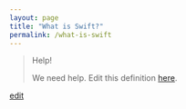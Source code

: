 ```yaml
---
layout: page
title: "What is Swift?"
permalink: /what-is-swift
---
```


> Help! 
> 
> We need help. Edit this definition <a href="https://github.com/and-digital/tech-definitions/blog/master/definitions/mobile/swift.md">here</a>.

<p class="edit-term"><a href="https://github.com/and-digital/tech-definitions/blog/master/definitions/mobile/swift.md">edit</a></p>

